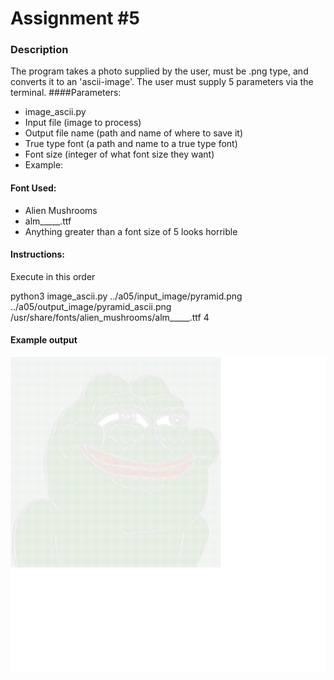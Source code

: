 Assignment #5
================

### Description
The program takes a photo supplied by the user, must be .png type,
and converts it to an 'ascii-image'. The user must supply 5 parameters via the 
terminal.
####Parameters:

  - image_ascii.py
  - Input file (image to process)
  - Output file name (path and name of where to save it)
  - True type font (a path and name to a true type font)
  - Font size (integer of what font size they want)
  - Example: 
#### Font Used:
- Alien Mushrooms
- alm_____.ttf
- Anything greater than a font size of 5 looks horrible

#### Instructions:
Execute in this order

python3 image_ascii.py ../a05/input_image/pyramid.png ../a05/output_image/pyramid_ascii.png /usr/share/fonts/alien_mushrooms/alm_____.ttf 4

#### Example output
![alt text](https://github.com/buddyjasmith/4883-SWTools-Smith/blob/master/Assignment/A05/output_images/pepe_asc_art.png "")
